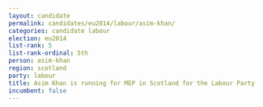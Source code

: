 ```yaml
---
layout: candidate
permalink: candidates/eu2014/labour/asim-khan/
categories: candidate labour
election: eu2014
list-rank: 5
list-rank-ordinal: 5th
person: asim-khan
region: scotland
party: labour
title: Asim Khan is running for MEP in Scotland for the Labour Party
incumbent: false
---
```

